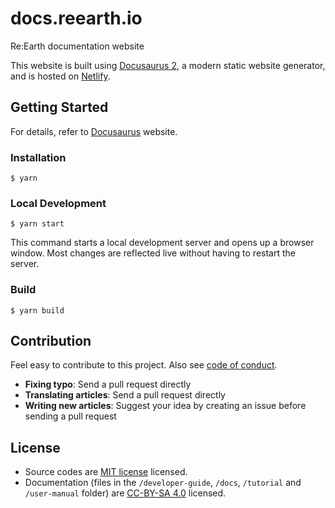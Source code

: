 # docs.reearth.io

Re:Earth documentation website

This website is built using [Docusaurus 2](https://docusaurus.io/), a modern static website generator, and is hosted on [Netlify](https://netlify.com).

## Getting Started

For details, refer to [Docusaurus](https://docusaurus.io/) website.

### Installation

```
$ yarn
```

### Local Development

```
$ yarn start
```

This command starts a local development server and opens up a browser window. Most changes are reflected live without having to restart the server.

### Build

```
$ yarn build
```

## Contribution

Feel easy to contribute to this project. Also see [code of conduct](CODE_OF_CONDUCT.md).

- **Fixing typo**: Send a pull request directly
- **Translating articles**: Send a pull request directly
- **Writing new articles**: Suggest your idea by creating an issue before sending a pull request

## License

- Source codes are [MIT license](LICENSE) licensed.
- Documentation (files in the `/developer-guide`, `/docs`, `/tutorial` and `/user-manual` folder) are [CC-BY-SA 4.0](LICENSE-docs) licensed.
